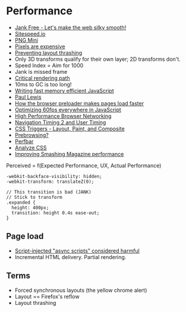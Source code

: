 # Performance

* [Jank Free - Let's make the web silky smooth!](http://jankfree.org/)
* [Sitespeed.io](http://www.sitespeed.io/)
* [PNG Mini](http://pngmini.com/)
* [Pixels are expensive](http://aerotwist.com/blog/pixels-are-expensive/)
* [Preventing layout thrashing](http://wilsonpage.co.uk/preventing-layout-thrashing/)
* Only 3D transforms qualify for their own layer; 2D transforms don't.
* Speed Index = Aim for 1000
* Jank is missed frame
* [Critical rendering path](https://developers.google.com/web/fundamentals/performance/critical-rendering-path/)
* 10ms to GC is too long!
* [Writing fast memory efficient JavaScript](http://www.smashingmagazine.com/2012/11/05/writing-fast-memory-efficient-javascript/)
* [Paul Lewis](http://aerotwist.com/blog/)
* [How the browser preloader makes pages load faster](http://andydavies.me/blog/2013/10/22/how-the-browser-pre-loader-makes-pages-load-faster/)
* [Optimizing 60fps everywhere in JavaScript](https://engineering.gosquared.com/optimising-60fps-everywhere-in-javascript)
* [High Performance Browser Networking](http://chimera.labs.oreilly.com/books/1230000000545/ch02.html#OPTIMIZING_TCP)
* [Navigation Timing 2 and User Timing](https://github.com/Comcast/Surf-N-Perf)
* [CSS Triggers - Layout, Paint, and Composite](http://csstriggers.com/)
* [Prebrowsing?](http://alistapart.com/article/one-step-ahead-improving-performance-with-prebrowsing)
* [Perfbar](http://lafikl.github.io/perfBar/)
* [Analyze CSS](https://github.com/macbre/analyze-css)
* [Improving Smashing Magazine performance](http://www.smashingmagazine.com/2014/09/08/improving-smashing-magazine-performance-case-study/)

Perceived = f(Expected Performance, UX, Actual Performance)

```
-webkit-backface-visibility: hidden;
-webkit-transform: translateZ(0);
```

```
// This transition is bad (JANK)
// Stick to transform
.expanded {
  height: 400px;
  transition: height 0.4s ease-out;	}
```

## Page load

* [Script-injected "async scripts" considered harmful](https://www.igvita.com/2014/05/20/script-injected-async-scripts-considered-harmful/)
* Incremental HTML delivery. Partial rendering.

## Terms

* Forced synchronous layouts (the yellow chrome alert)
* Layout == Firefox's reflow
* Layout thrashing